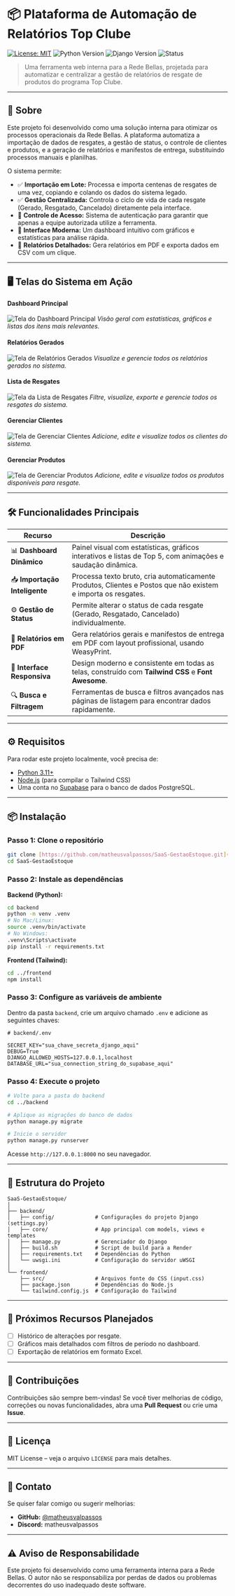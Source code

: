 # 📦 Plataforma de Automação de Relatórios Top Clube

[![License: MIT](https://img.shields.io/badge/License-MIT-yellow.svg)](https://opensource.org/licenses/MIT)
![Python Version](https://img.shields.io/badge/Python-3.11+-blue)
![Django Version](https://img.shields.io/badge/Django-5.0-darkgreen)
![Status](https://img.shields.io/badge/Status-Online%20na%20Render-brightgreen)

> Uma ferramenta web interna para a Rede Bellas, projetada para automatizar e centralizar a gestão de relatórios de resgate de produtos do programa Top Clube.

---

## 📌 Sobre

Este projeto foi desenvolvido como uma solução interna para otimizar os processos operacionais da Rede Bellas. A plataforma automatiza a importação de dados de resgates, a gestão de status, o controle de clientes e produtos, e a geração de relatórios e manifestos de entrega, substituindo processos manuais e planilhas.

O sistema permite:
- ✅ **Importação em Lote:** Processa e importa centenas de resgates de uma vez, copiando e colando os dados do sistema legado.
- ✅ **Gestão Centralizada:** Controla o ciclo de vida de cada resgate (Gerado, Resgatado, Cancelado) diretamente pela interface.
- 🔐 **Controle de Acesso:** Sistema de autenticação para garantir que apenas a equipe autorizada utilize a ferramenta.
- 🧩 **Interface Moderna:** Um dashboard intuitivo com gráficos e estatísticas para análise rápida.
- 📜 **Relatórios Detalhados:** Gera relatórios em PDF e exporta dados em CSV com um clique.

---

## 🖥️ Telas do Sistema em Ação

#### Dashboard Principal
![Tela do Dashboard Principal](backend/static_dev/img/meusaas%20(1).png)
*Visão geral com estatísticas, gráficos e listas dos itens mais relevantes.*

#### Relatórios Gerados
![Tela de Relatórios Gerados](backend/static_dev/img/meusaas%20(2).png)
*Visualize e gerencie todos os relatórios gerados no sistema.*

#### Lista de Resgates
![Tela da Lista de Resgates](backend/static_dev/img/meusaas%20(3).png)
*Filtre, visualize, exporte e gerencie todos os resgates do sistema.*

#### Gerenciar Clientes
![Tela de Gerenciar Clientes](backend/static_dev/img/meusaas%20(4).png)
*Adicione, edite e visualize todos os clientes do sistema.*

#### Gerenciar Produtos
![Tela de Gerenciar Produtos](backend/static_dev/img/meusaas%20(5).png)
*Adicione, edite e visualize todos os produtos disponíveis para resgate.*

---

## 🛠️ Funcionalidades Principais

| Recurso | Descrição |
|--------|-----------|
| 📊 **Dashboard Dinâmico** | Painel visual com estatísticas, gráficos interativos e listas de Top 5, com animações e saudação dinâmica. |
| 📥 **Importação Inteligente**| Processa texto bruto, cria automaticamente Produtos, Clientes e Postos que não existem e importa os resgates. |
| ⚙️ **Gestão de Status** | Permite alterar o status de cada resgate (Gerado, Resgatado, Cancelado) individualmente. |
| 📄 **Relatórios em PDF** | Gera relatórios gerais e manifestos de entrega em PDF com layout profissional, usando WeasyPrint. |
| 🎨 **Interface Responsiva** | Design moderno e consistente em todas as telas, construído com **Tailwind CSS** e **Font Awesome**. |
| 🔍 **Busca e Filtragem** | Ferramentas de busca e filtros avançados nas páginas de listagem para encontrar dados rapidamente. |

---

## ⚙️ Requisitos

Para rodar este projeto localmente, você precisa de:

- [Python 3.11+](https://www.python.org/downloads/)
- [Node.js](https://nodejs.org/) (para compilar o Tailwind CSS)
- Uma conta no [Supabase](https://supabase.com/) para o banco de dados PostgreSQL.

---

## 📦 Instalação

### Passo 1: Clone o repositório

```bash
git clone [https://github.com/matheusvalpassos/SaaS-GestaoEstoque.git](https://github.com/matheusvalpassos/SaaS-GestaoEstoque.git)
cd SaaS-GestaoEstoque
```

### Passo 2: Instale as dependências

**Backend (Python):**
```bash
cd backend
python -m venv .venv
# No Mac/Linux:
source .venv/bin/activate
# No Windows:
.venv\Scripts\activate
pip install -r requirements.txt
```
**Frontend (Tailwind):**
```bash
cd ../frontend
npm install
```

### Passo 3: Configure as variáveis de ambiente

Dentro da pasta `backend`, crie um arquivo chamado `.env` e adicione as seguintes chaves:
```env
# backend/.env

SECRET_KEY="sua_chave_secreta_django_aqui"
DEBUG=True
DJANGO_ALLOWED_HOSTS=127.0.0.1,localhost
DATABASE_URL="sua_connection_string_do_supabase_aqui"
```

### Passo 4: Execute o projeto

```bash
# Volte para a pasta do backend
cd ../backend

# Aplique as migrações do banco de dados
python manage.py migrate

# Inicie o servidor
python manage.py runserver
```
Acesse `http://127.0.0.1:8000` no seu navegador.

---

## 📁 Estrutura do Projeto

```
SaaS-GestaoEstoque/
│
├── backend/
│   ├── config/             # Configurações do projeto Django (settings.py)
│   ├── core/               # App principal com models, views e templates
│   ├── manage.py           # Gerenciador do Django
│   ├── build.sh            # Script de build para a Render
│   ├── requirements.txt    # Dependências do Python
│   └── uwsgi.ini           # Configuração do servidor uWSGI
│
└── frontend/
    ├── src/                # Arquivos fonte do CSS (input.css)
    ├── package.json        # Dependências do Node.js
    └── tailwind.config.js  # Configuração do Tailwind
```

---

## 🧪 Próximos Recursos Planejados

- [ ] Histórico de alterações por resgate.
- [ ] Gráficos mais detalhados com filtros de período no dashboard.
- [ ] Exportação de relatórios em formato Excel.

---

## 🤝 Contribuições
Contribuições são sempre bem-vindas! Se você tiver melhorias de código, correções ou novas funcionalidades, abra uma **Pull Request** ou crie uma **Issue**.

---

## 📝 Licença
MIT License – veja o arquivo `LICENSE` para mais detalhes.

---

## 💬 Contato
Se quiser falar comigo ou sugerir melhorias:

- **GitHub:** [@matheusvalpassos](https://github.com/matheusvalpassos)
- **Discord:** matheusvalpassos

---

## ⚠️ Aviso de Responsabilidade

Este projeto foi desenvolvido como uma ferramenta interna para a Rede Bellas. O autor não se responsabiliza por perdas de dados ou problemas decorrentes do uso inadequado deste software.
